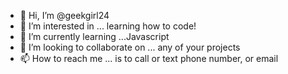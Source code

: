 - 👋 Hi, I’m @geekgirl24
- 👀 I’m interested in ... learning how to code!
- 🌱 I’m currently learning ...Javascript
- 💞️ I’m looking to collaborate on ... any of your projects
- 📫 How to reach me ... is to call or text phone number, or email

<!---
geekgirl24/geekgirl24 is a ✨ special ✨ repository because its `README.md` (this file) appears on your GitHub profile.
You can click the Preview link to take a look at your changes.
--->
